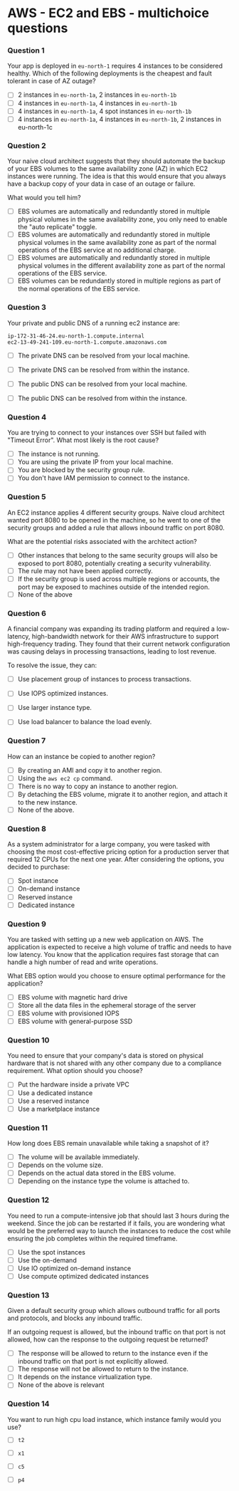# AWS - EC2 and EBS - multichoice questions

### Question 1

Your app is deployed in `eu-north-1` requires 4 instances to be considered healthy.
Which of the following deployments is the cheapest and fault tolerant in case of AZ outage?

- [ ] 2 instances in `eu-north-1a`, 2 instances in `eu-north-1b`
- [ ] 4 instances in `eu-north-1a`, 4 instances in `eu-north-1b`
- [ ] 4 instances in `eu-north-1a`, 4 spot instances in `eu-north-1b` 
- [ ] 4 instances in `eu-north-1a`, 4 instances in `eu-north-1b`, 2 instances in eu-north-1c

### Question 2 

Your naive cloud architect suggests that they should automate the backup of your EBS volumes to the same availability zone (AZ) in which EC2 instances were running.
The idea is that this would ensure that you always have a backup copy of your data in case of an outage or failure.

What would you tell him?

- [ ] EBS volumes are automatically and redundantly stored in multiple physical volumes in the same availability zone, you only need to enable the "auto replicate" toggle.
- [ ] EBS volumes are automatically and redundantly stored in multiple physical volumes in the same availability zone as part of the normal operations of the EBS service at no additional charge.
- [ ] EBS volumes are automatically and redundantly stored in multiple physical volumes in the different availability zone as part of the normal operations of the EBS service.
- [ ] EBS volumes can be redundantly stored in multiple regions as part of the normal operations of the EBS service.

### Question 3

Your private and public DNS of a running ec2 instance are:

`ip-172-31-46-24.eu-north-1.compute.internal`    
`ec2-13-49-241-109.eu-north-1.compute.amazonaws.com`

- [ ] The private DNS can be resolved from your local machine.
- [ ] The private DNS can be resolved from within the instance.
- [ ] The public DNS can be resolved from your local machine.
- [ ] The public DNS can be resolved from within the instance.


### Question 4 

You are trying to connect to your instances over SSH but failed with "Timeout Error". What most likely is the root cause? 

- [ ] The instance is not running.
- [ ] You are using the private IP from your local machine.
- [ ] You are blocked by the security group rule. 
- [ ] You don't have IAM permission to connect to the instance. 

### Question 5

An EC2 instance applies 4 different security groups. 
Naive cloud architect wanted port 8080 to be opened in the machine, 
so he went to one of the security groups and added a rule that allows inbound traffic on port 8080. 

What are the potential risks associated with the architect action?

- [ ] Other instances that belong to the same security groups will also be exposed to port 8080, potentially creating a security vulnerability.
- [ ] The rule may not have been applied correctly.
- [ ] If the security group is used across multiple regions or accounts, the port may be exposed to machines outside of the intended region.
- [ ] None of the above 

### Question 6

A financial company was expanding its trading platform and required a low-latency, high-bandwidth network for their AWS infrastructure to support high-frequency trading.
They found that their current network configuration was causing delays in processing transactions, leading to lost revenue.

To resolve the issue, they can: 

- [ ] Use placement group of instances to process transactions.
- [ ] Use IOPS optimized instances.
- [ ] Use larger instance type.
- [ ] Use load balancer to balance the load evenly.


### Question 7 

How can an instance be copied to another region?

- [ ] By creating an AMI and copy it to another region.
- [ ] Using the `aws ec2 cp` command.
- [ ] There is no way to copy an instance to another region.
- [ ] By detaching the EBS volume, migrate it to another region, and attach it to the new instance.
- [ ] None of the above. 

### Question 8

As a system administrator for a large company, you were tasked with choosing the most cost-effective pricing option for a production server that required 12 CPUs for the next one year.
After considering the options, you decided to purchase:

- [ ] Spot instance
- [ ] On-demand instance
- [ ] Reserved instance
- [ ] Dedicated instance

### Question 9 

You are tasked with setting up a new web application on AWS.
The application is expected to receive a high volume of traffic and needs to have low latency.
You know that the application requires fast storage that can handle a high number of read and write operations.

What EBS option would you choose to ensure optimal performance for the application?

- [ ] EBS volume with magnetic hard drive
- [ ] Store all the data files in the ephemeral storage of the server
- [ ] EBS volume with provisioned IOPS
- [ ] EBS volume with general-purpose SSD

### Question 10

You need to ensure that your company's data is stored on physical hardware that is not shared with any other company due to a compliance requirement.
What option should you choose?

- [ ] Put the hardware inside a private VPC
- [ ] Use a dedicated instance
- [ ] Use a reserved instance
- [ ] Use a marketplace instance

### Question 11

How long does EBS remain unavailable while taking a snapshot of it?

- [ ] The volume will be available immediately.
- [ ] Depends on the volume size.
- [ ] Depends on the actual data stored in the EBS volume.
- [ ] Depending on the instance type the volume is attached to.

### Question 12 

You need to run a compute-intensive job that should last 3 hours during the weekend. Since the job can be restarted if it fails, you are wondering what would be the preferred way to launch the instances to reduce the cost while ensuring the job completes within the required timeframe.

- [ ] Use the spot instances
- [ ] Use the on-demand
- [ ] Use IO optimized on-demand instance
- [ ] Use compute optimized dedicated instances

### Question 13

Given a default security group which allows outbound traffic for all ports and protocols, and blocks any inbound traffic.

If an outgoing request is allowed, but the inbound traffic on that port is not allowed, how can the response to the outgoing request be returned?

- [ ] The response will be allowed to return to the instance even if the inbound traffic on that port is not explicitly allowed.
- [ ] The response will not be allowed to return to the instance.
- [ ] It depends on the instance virtualization type.
- [ ] None of the above is relevant

### Question 14 

You want to run high cpu load instance, which instance family would you use? 

- [ ] `t2`
- [ ] `x1`
- [ ] `c5`
- [ ] `p4`

